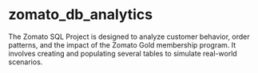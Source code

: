 # zomato_db_analytics
The Zomato SQL Project is designed to analyze customer behavior, order patterns, and the impact of the Zomato Gold membership program. It involves creating and populating several tables to simulate real-world scenarios.
